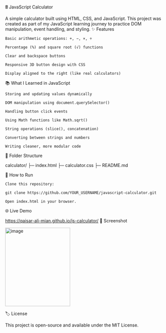 🖩 JavaScript Calculator

A simple calculator built using HTML, CSS, and JavaScript.
This project was created as part of my JavaScript learning journey to practice DOM manipulation, event handling, and styling.
✨ Features

    Basic arithmetic operations: +, −, ×, ÷

    Percentage (%) and square root (√) functions

    Clear and backspace buttons

    Responsive 3D button design with CSS

    Display aligned to the right (like real calculators)

📚 What I Learned in JavaScript

    Storing and updating values dynamically

    DOM manipulation using document.querySelector()

    Handling button click events

    Using Math functions like Math.sqrt()

    String operations (slice(), concatenation)

    Converting between strings and numbers

    Writing cleaner, more modular code

📂 Folder Structure

calculator/
 ├─ index.html
 ├─ calculator.css
 ├─ README.md


🚀 How to Run

    Clone this repository:

    git clone https://github.com/YOUR_USERNAME/javascript-calculator.git

    Open index.html in your browser.

🌐 Live Demo

https://qaisar-ali-mian.github.io/js-calculator/
📸 Screenshot

<img width="209" height="252" alt="image" src="https://github.com/user-attachments/assets/d907eb35-5b02-42d0-9151-53b5ca377361" />

🏷️ License

This project is open-source and available under the MIT License.
